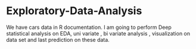 # Exploratory-Data-Analysis
We have  cars data in R documentation. I am going to perform Deep statistical analysis on EDA, uni variate , bi variate analysis , visualization on data set and last prediction on these data. 
